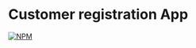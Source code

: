 # Customer registration App

[![NPM](https://img.shields.io/npm/l/react)](https://github.com/jororlando-81/CustomerRegistrationApp/blob/main/LICENSE) 


